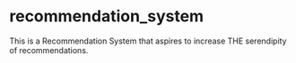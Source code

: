 # recommendation_system
This is a Recommendation System that aspires to increase THE serendipity of recommendations.
